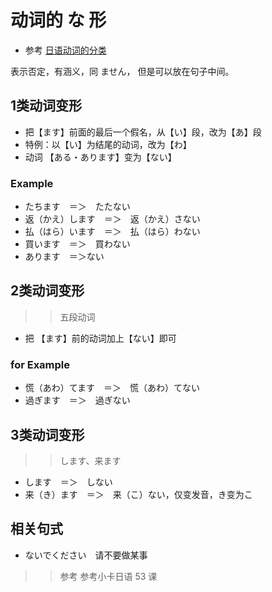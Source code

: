 # 动词的 な 形

* 参考 [日语动词的分类](classfication_of_verbs.md)

表示否定，有涵义，同 ません， 但是可以放在句子中间。

## 1类动词变形

* 把【ます】前面的最后一个假名，从【い】段，改为【あ】段
* 特例：以【い】为结尾的动词，改为【わ】
* 动词 【ある・あります】变为【ない】

### Example

* たちます　＝＞　たたない
* 返（かえ）します　＝＞　返（かえ）さない
* 払（はら）います　＝＞　払（はら）わない
* 買います　＝＞　買わない
* あります　＝＞ない

## 2类动词变形

>> 五段动词

* 把 【ます】前的动词加上【ない】即可

### for Example

* 慌（あわ）てます　＝＞　慌（あわ）てない
* 過ぎます　＝＞　過ぎない

## 3类动词变形

>> します、来ます

* します　＝＞　しない
* 来（き）ます　＝＞　来（こ）ない，仅变发音，き变为こ

## 相关句式

* ないでください　请不要做某事

>> 参考
>> 参考小卡日语 53 课
